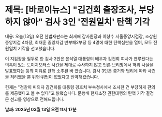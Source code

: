 # **제목: [바로이뉴스] "김건희 출장조사, 부당하지 않아" 검사 3인 '전원일치' 탄핵 기각**

  내용: 오늘(13일) 오전 헌법재판소는 최재해 감사원장과 이창수 서울중앙지검장, 조상원 중앙지검 4차장, 최재훈 중앙지검 반부패2부장 등 4명에 대한 탄핵심판을 열어, 모두 전원일치 기각을 선고했습니다.

이 지검장을 필두로 한 검사 3인은 윤석열 대통령의 배우자 김건희 여사가 연루됐다는 의혹이 있는 도이치모터스 사건을 제대로 수사하지 않고 언론 브리핑에서 허위 사실을 발표했다는 등의 이유로 탄핵 소추된 바 있습니다. 검사 3인은 증거와 법리에 따라 사건을 처리했을 뿐 위헌·위법이 없었다고 반박해왔습니다.

헌재는 "검찰이 피의자 김건희를 대통령 경호처 부속청사에서 조사한 건 부당하게 편의를 제공했다고 볼 수 없다"고 밝혔습니다. 문형배 헌재소장 권한대행의 탄핵 기각 결정문 선고를 영상으로 전해드립니다.

  **날짜: 2025년 03월 13일 오전 11시 17분**